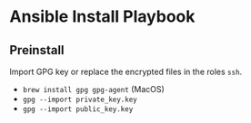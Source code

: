 # Ansible Install Playbook

## Preinstall

Import GPG key or replace the encrypted files in the roles `ssh`.

* `brew install gpg gpg-agent` (MacOS)
* `gpg --import private_key.key`
* `gpg --import public_key.key`
